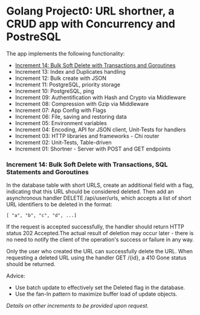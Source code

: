 # Golang Project0: URL shortner, a CRUD app with Concurrency and PostreSQL 

The app implements the following functionality:
- [Increment 14: Bulk Soft Delete with Transactions and Goroutines](https://github.com/allensuvorov/urlshortner/blob/main/README.md#Increment-14)
- Increment 13: Index and Duplicates handling
- Increment 12: Bulk create with JSON
- Increment 11: PostgreSQL, priority storage
- Increment 10: PostgreSQL, ping
- Increment 09: Authentification with Hash and Crypto via Middleware
- Increment 08: Compression with Gzip via Middleware
- Increment 07: App Config with Flags
- Increment 06: File, saving and restoring data
- Increment 05: Environment variables
- Increment 04: Encoding, API for JSON client, Unit-Tests for handlers
- Increment 03: HTTP libraries and frameworks - Chi router
- Increment 02: Unit-Tests, Table-driven
- Increment 01: Shortner - Server with POST and GET endpoints 

### Increment 14: Bulk Soft Delete with Transactions, SQL Statements and Goroutines
In the database table with short URLS, create an additional field with a flag, indicating that this URL should be considered deleted. Then add an asynchronous handler DELETE /api/user/urls, which accepts a list of short URL identifiers to be deleted in the format:
````
[ "a", "b", "c", "d", ...]
````
If the request is accepted successfully, the handler should return HTTP status 202 Accepted.The actual result of deletion may occur later - there is no need to notify the client of the operation's success or failure in any way.

Only the user who created the URL can successfully delete the URL. When requesting a deleted URL using the handler GET /{id}, a 410 Gone status should be returned.

Advice:
- Use batch update to effectively set the Deleted flag in the database.
- Use the fan-In pattern to maximize buffer load of update objects.

*Details on other increments to be provided upon request.*